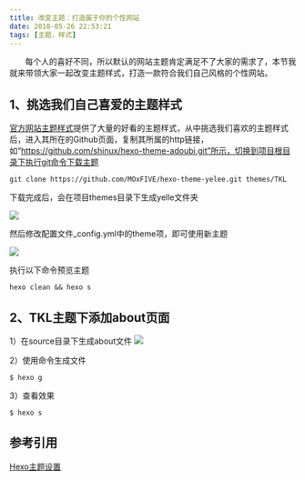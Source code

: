 ```yaml
---
title: 改变主题：打造属于你的个性网站
date: 2018-05-26 22:53:21
tags: [主题，样式]
---
```

  &nbsp;&nbsp;&nbsp;&nbsp;&nbsp;&nbsp;&nbsp;每个人的喜好不同，所以默认的网站主题肯定满足不了大家的需求了，本节我就来带领大家一起改变主题样式，打造一款符合我们自己风格的个性网站。
## 1、挑选我们自己喜爱的主题样式

  [官方网站主题样式](https://hexo.io/themes/)提供了大量的好看的主题样式，从中挑选我们喜欢的主题样式后，进入其所在的Github页面，复制其所属的http链接，如“https://github.com/shinux/hexo-theme-adoubi.git”所示，切换到项目根目录下执行git命令下载主题

    git clone https://github.com/MOxFIVE/hexo-theme-yelee.git themes/TKL

下载完成后，会在项目themes目录下生成yelle文件夹

![](https://i.imgur.com/XBpMw73.png)

然后修改配置文件_config.yml中的theme项，即可使用新主题

![](https://i.imgur.com/b5rv4Sy.png)

执行以下命令预览主题

    hexo clean && hexo s


## 2、TKL主题下添加about页面
1）在source目录下生成about文件
![](https://i.imgur.com/jWO8H8H.png)

2）使用命令生成文件

    $ hexo g

3）查看效果

    $ hexo s






## 参考引用
[Hexo主题设置](https://www.jianshu.com/p/c2855934aeec)